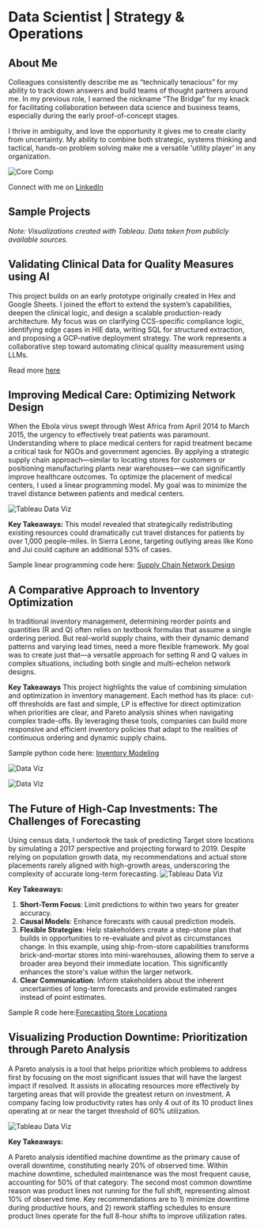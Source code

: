 # Data Scientist | Strategy & Operations

## About Me

Colleagues consistently describe me as “technically tenacious” for my ability to track down answers and build teams of thought partners around me. In my previous role, I earned the nickname “The Bridge” for my knack for facilitating collaboration between data science and business teams, especially during the early proof-of-concept stages.

I thrive in ambiguity, and love the opportunity it gives me to create clarity from uncertainty. My ability to combine both strategic, systems thinking and tactical, hands-on problem solving make me a versatile 'utility player' in any organization.

![Core Comp](./assets/CoreCompetencies.png)


Connect with me on [LinkedIn](https://www.linkedin.com/in/cecilia-o-donnell/)

## Sample Projects

_Note: Visualizations created with Tableau. Data taken from publicly available sources._

## Validating Clinical Data for Quality Measures using AI
This project builds on an early prototype originally created in Hex and Google Sheets. I joined the effort to extend the system’s capabilities, deepen the clinical logic, and design a scalable production-ready architecture. My focus was on clarifying CCS-specific compliance logic, identifying edge cases in HIE data, writing SQL for structured extraction, and proposing a GCP-native deployment strategy. The work represents a collaborative step toward automating clinical quality measurement using LLMs.

Read more [here](https://cc-odonnell.github.io/clinical-ai/)


## Improving Medical Care: Optimizing Network Design

When the Ebola virus swept through West Africa from April 2014 to March 2015, the urgency to effectively treat patients was paramount. Understanding where to place medical centers for rapid treatment became a critical task for NGOs and government agencies. By applying a strategic supply chain approach—similar to locating stores for customers or positioning manufacturing plants near warehouses—we can significantly improve healthcare outcomes. To optimize the placement of medical centers, I used a linear programming model. My goal was to minimize the travel distance between patients and medical centers. 

![Tableau Data Viz](./assets/TableauTimelineSmall.png)

**Key Takeaways:**
This model revealed that strategically redistributing existing resources could dramatically cut travel distances for patients by over 1,000 people-miles. In Sierra Leone, targeting outlying areas like Kono and Jui could capture an additional 53% of cases.

Sample linear programming code here: [Supply Chain Network Design](https://github.com/cc-odonnell/misc/blob/main/medical_center_locations.R)

## A Comparative Approach to Inventory Optimization

In traditional inventory management, determining reorder points and quantities (R and Q) often relies on textbook formulas that assume a single ordering period. But real-world supply chains, with their dynamic demand patterns and varying lead times, need a more flexible framework. My goal was to create just that—a versatile approach for setting R and Q values in complex situations, including both single and multi-echelon network designs.

**Key Takeaways**
This project highlights the value of combining simulation and optimization in inventory management. Each method has its place: cut-off thresholds are fast and simple, LP is effective for direct optimization when priorities are clear, and Pareto analysis shines when navigating complex trade-offs. By leveraging these tools, companies can build more responsive and efficient inventory policies that adapt to the realities of continuous ordering and dynamic supply chains.

Sample python code here: [Inventory Modeling](https://github.com/cc-odonnell/im_model)

![Data Viz](./assets/CompareRandQOutcomes.png)

![Data Viz](./assets/ExampleParetoFrontier.png)

## The Future of High-Cap Investments: The Challenges of Forecasting

Using census data, I undertook the task of predicting Target store locations by simulating a 2017 perspective and projecting forward to 2019. Despite relying on population growth data, my recommendations and actual store placements rarely aligned with high-growth areas, underscoring the complexity of accurate long-term forecasting.
![Tableau Data Viz](./assets/TableauMapsSmall.png)

**Key Takeaways:**

1. **Short-Term Focus**: Limit predictions to within two years for greater accuracy.
2. **Causal Models**: Enhance forecasts with causal prediction models.
3. **Flexible Strategies**: Help stakeholders create a step-stone plan that builds in opportunities to re-evaluate and pivot as circumstances change. In this example, using ship-from-store capabilities transforms brick-and-mortar stores into mini-warehouses, allowing them to serve a broader area beyond their immediate location. This significantly enhances the store's value within the larger network.
4. **Clear Communication**: Inform stakeholders about the inherent uncertainties of long-term forecasts and provide estimated ranges instead of point estimates.

Sample R code here:[Forecasting Store Locations](https://github.com/cc-odonnell/misc/blob/main/store_locations.R)



## Visualizing Production Downtime: Prioritization through Pareto Analysis

A Pareto analysis is a tool that helps prioritize which problems to address first by focusing on the most significant issues that will have the largest impact if resolved. It assists in allocating resources more effectively by targeting areas that will provide the greatest return on investment. A company facing low productivity rates has only 4 out of its 10 product lines operating at or near the target threshold of 60% utilization.

![Tableau Data Viz](./assets/TableauBarChartsSmall.png)

**Key Takeaways:**

A Pareto analysis identified machine downtime as the primary cause of overall downtime, constituting nearly 20% of observed time. Within machine downtime, scheduled maintenance was the most frequent cause, accounting for 50% of that category. The second most common downtime reason was product lines not running for the full shift, representing almost 10% of observed time. Key recommendations are to 1) minimize downtime during productive hours, and 2) rework staffing schedules to ensure product lines operate for the full 8-hour shifts to improve utilization rates.


